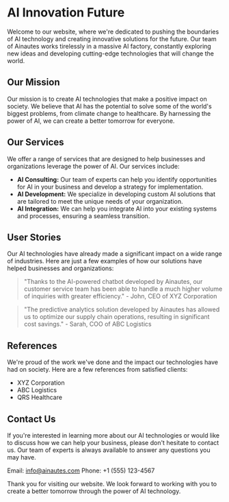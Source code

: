 <!--font:Dancing Script-->

# AI Innovation Future

<!--font:Barlow Condensed-->

Welcome to our website, where we're dedicated to pushing the boundaries of AI technology and creating innovative solutions for the future. Our team of Ainautes works tirelessly in a massive AI factory, constantly exploring new ideas and developing cutting-edge technologies that will change the world.

## Our Mission

Our mission is to create AI technologies that make a positive impact on society. We believe that AI has the potential to solve some of the world's biggest problems, from climate change to healthcare. By harnessing the power of AI, we can create a better tomorrow for everyone.

## Our Services

We offer a range of services that are designed to help businesses and organizations leverage the power of AI. Our services include:

-   **AI Consulting:** Our team of experts can help you identify opportunities for AI in your business and develop a strategy for implementation.
-   **AI Development:** We specialize in developing custom AI solutions that are tailored to meet the unique needs of your organization.
-   **AI Integration:** We can help you integrate AI into your existing systems and processes, ensuring a seamless transition.

## User Stories

Our AI technologies have already made a significant impact on a wide range of industries. Here are just a few examples of how our solutions have helped businesses and organizations:

> "Thanks to the AI-powered chatbot developed by Ainautes, our customer service team has been able to handle a much higher volume of inquiries with greater efficiency." - John, CEO of XYZ Corporation

> "The predictive analytics solution developed by Ainautes has allowed us to optimize our supply chain operations, resulting in significant cost savings." - Sarah, COO of ABC Logistics

## References

We're proud of the work we've done and the impact our technologies have had on society. Here are a few references from satisfied clients:

-   XYZ Corporation
-   ABC Logistics
-   QRS Healthcare

## Contact Us

If you're interested in learning more about our AI technologies or would like to discuss how we can help your business, please don't hesitate to contact us. Our team of experts is always available to answer any questions you may have.

Email: info@ainautes.com
Phone: +1 (555) 123-4567

Thank you for visiting our website. We look forward to working with you to create a better tomorrow through the power of AI technology.

<!--

Write me content for website with wallpaper which alt text is:

"A team of Ainautes working tirelessly in a massive AI factory, creating new and innovative technologies for the future."

The name/title of the page should not be 1:1 copy of the alt text but rather a real content of the website which is using this wallpaper.

- Use markdown format
- Start with heading
- Heading should be short and concise
- The content should look like a real website
- The website should not be about the wallpaper, wallpaper is just a related background
- Heading should be contain work "wallpaper" or "background"
- Include real sections like references, contact, user stories, etc. use things relevant to the page purpose.
- Feel free to use structure like headings, bullets, numbering, blockquotes, paragraphs, horizontal lines, etc.
- You can use formatting like bold or _italic_
- You can include UTF-8 emojis
- Links should be only #hash anchors (and you can refer to the document itself)
- Do not include images


---


# The Future of AI Technology: Innovating for a Better Tomorrow

Welcome to our website, where we're dedicated to pushing the boundaries of AI technology and creating innovative solutions for the future. Our team of Ainautes works tirelessly in a massive AI factory, constantly exploring new ideas and developing cutting-edge technologies that will change the world.

## Our Mission

Our mission is to create AI technologies that make a positive impact on society. We believe that AI has the potential to solve some of the world's biggest problems, from climate change to healthcare. By harnessing the power of AI, we can create a better tomorrow for everyone.

## Our Services

We offer a range of services that are designed to help businesses and organizations leverage the power of AI. Our services include:

- **AI Consulting:** Our team of experts can help you identify opportunities for AI in your business and develop a strategy for implementation.
- **AI Development:** We specialize in developing custom AI solutions that are tailored to meet the unique needs of your organization.
- **AI Integration:** We can help you integrate AI into your existing systems and processes, ensuring a seamless transition.

## User Stories

Our AI technologies have already made a significant impact on a wide range of industries. Here are just a few examples of how our solutions have helped businesses and organizations:

> "Thanks to the AI-powered chatbot developed by Ainautes, our customer service team has been able to handle a much higher volume of inquiries with greater efficiency." - John, CEO of XYZ Corporation

> "The predictive analytics solution developed by Ainautes has allowed us to optimize our supply chain operations, resulting in significant cost savings." - Sarah, COO of ABC Logistics

## References

We're proud of the work we've done and the impact our technologies have had on society. Here are a few references from satisfied clients:

- XYZ Corporation
- ABC Logistics
- QRS Healthcare

## Contact Us

If you're interested in learning more about our AI technologies or would like to discuss how we can help your business, please don't hesitate to contact us. Our team of experts is always available to answer any questions you may have.

Email: info@ainautes.com
Phone: +1 (555) 123-4567

Thank you for visiting our website. We look forward to working with you to create a better tomorrow through the power of AI technology.

-->
